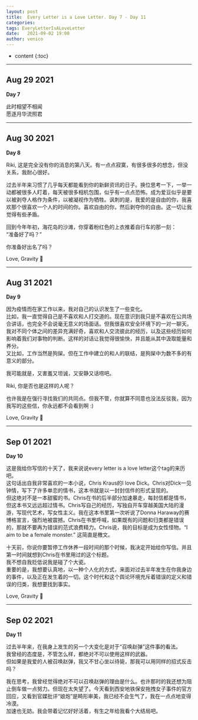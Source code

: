 ```yaml
---
layout: post
title:  Every Letter is a Love Letter. Day 7 - Day 11
categories: 
tags: EveryLetterIsALoveLetter 
date:   2021-09-02 19:00
author: venico
---
```

* content
{:toc}

**** 

## Aug 29 2021

**Day 7**

此时相望不相闻  
愿逐月华流照君  

****

## Aug 30 2021

**Day 8**

Riki, 这是完全没有你的消息的第八天。有一点点寂寞，有很多很多的想念，但没关系，我耐心很好。  

过去半年来习惯了几乎每天都能看到你的新鲜资讯的日子。换位思考一下，一举一动都被很多人盯着，每天被很多相机包围，似乎有一点点恐怖。成为爱豆似乎是要以被剥夺人格作为条件，以被凝视作为牺牲。讽刺的是，我爱的是自由的你，我喜欢那个很喜欢一个人的时间的你。喜欢自由的你，然后剥夺你的自由。这一切让我觉得有些矛盾。  

回到今年年初，海花岛的沙滩，你穿着粉红色的上衣推着自行车的那一刻：  
“准备好了吗？”  

你准备好出名了吗？  

Love, Gravity 💜  

****

## Aug 31 2021

**Day 9**

因为疫情而在家工作以来，我对自己的认识发生了一些变化。  
比如，我一直觉得自己是不喜欢和人打交道的。现在意识到我只是不喜欢在公共场合讲话，也完全不会说毫无意义的场面话。但我很喜欢安全环境下的一对一聊天。我对不同个体之间的差异充满好奇，喜欢和人交流彼此的经历，以及这些经历如何影响着我们对事物的判断。这样的对话让我觉得很愉快，并且能从其中汲取能量和养分。  
又比如，工作当然是狗屎。但在工作中建立的和人的联结，是狗屎中为数不多的有意义的部分。  

我可能就是，又害羞又坦诚，又安静又话唠吧。  

Riki, 你是否也是这样的人呢？  

也许我是在强行寻找我们的共同点。但我不管，你就算不同意也没法反驳我，因为我写的这些信，你永远都不会看到啊 :)  

Love, Gravity 💜

****

## Sep 01 2021

**Day 10**

这是我给你写信的十天了，我来说说every letter is a love letter这个tag的来历吧。  
这句话出自我非常喜欢的一本小说，Chris Kraus的I love Dick。Chris对Dick一见钟情，写下了许多单恋的情书，这本书就是以一封封信件的形式呈现的。  
但这绝对不是一本甜蜜的书。Chris在书的后半部分加速暴走，每封信都是情书，但这本书又远远超过情书。Chris写自己的经历，写独自开车穿越美国大陆的漫游，写现代艺术，写女性主义。我在这本书里第一次听说了Donna Haraway的赛博格宣言，强烈地被震撼。Chris在书里呼喊，如果既有的问题和归类都是错误的，那就不要再为错误的范式浪费精力。Chris说，我的目标是成为女性怪物。“I aim to be a female monster.” 这简直是檄文。  

十天前，你说你要暂停工作休养一段时间的那个时候，我决定开始给你写信。并且第一时间就想到Chris在书里用过的这个标题。  
我不想自我贬低说我是碰了个大瓷。  
重要的是，我想要认真地，以一种个人化的方式，来面对过去半年发生在你我身边的事件，以及正在发生着的一切。这个时代和这个舆论环境充斥着错误的定义和错误的归类，我想要找到事实。  

Love, Gravity 💜

****

## Sep 02 2021

**Day 11**

过去半年来，在我身上发生的另一个大变化是对于“召唤赵弹”这件事的看法。  
我曾经的态度是，不管怎么样，都绝对不可以使用这样的武器。  
但如果是我爱的人被召唤赵弹，我又不甘心坐以待毙，那我可以用同样的招式反击吗？  

我在思考，我曾经觉得绝对不可以召唤赵弹的理由是什么。也许那时的我还想为阻止倒车做一点努力。但现在太失望了。今天看到西安地铁保安拖拽女子事件的官方回应，又看到官媒批评“娘炮”是畸形审美，我已经不会生气了，我在一点点地变得冷漠。  
加速也无妨。我会带着记忆好好活着，有生之年给我看个大结局吧。  
